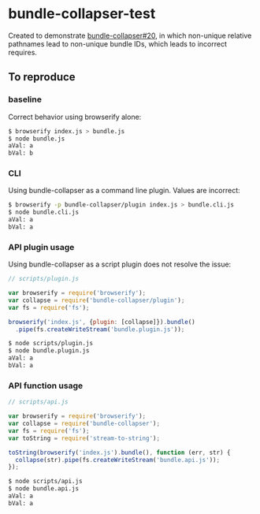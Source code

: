 # bundle-collapser-test

Created to demonstrate [bundle-collapser#20](https://github.com/substack/bundle-collapser/issues/20), in which non-unique relative pathnames lead to non-unique bundle IDs, which leads to incorrect requires.

## To reproduce

### baseline

Correct behavior using browserify alone:

```bash
$ browserify index.js > bundle.js
$ node bundle.js 
aVal: a
bVal: b
```

### CLI

Using bundle-collapser as a command line plugin. Values are incorrect:

```bash
$ browserify -p bundle-collapser/plugin index.js > bundle.cli.js
$ node bundle.cli.js 
aVal: a
bVal: a
```

### API plugin usage

Using bundle-collapser as a script plugin does not resolve the issue:

```javascript
// scripts/plugin.js

var browserify = require('browserify');
var collapse = require('bundle-collapser/plugin');
var fs = require('fs');

browserify('index.js', {plugin: [collapse]}).bundle()
  .pipe(fs.createWriteStream('bundle.plugin.js'));
```

```bash
$ node scripts/plugin.js
$ node bundle.plugin.js
aVal: a
bVal: a
```

### API function usage

```javascript
// scripts/api.js

var browserify = require('browserify');
var collapse = require('bundle-collapser');
var fs = require('fs');
var toString = require('stream-to-string');

toString(browserify('index.js').bundle(), function (err, str) {
  collapse(str).pipe(fs.createWriteStream('bundle.api.js'));
});
```

```bash
$ node scripts/api.js
$ node bundle.api.js
aVal: a
bVal: a
```
